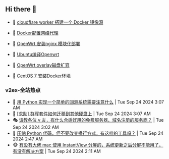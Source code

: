 ## Hi there 👋

<!--
**dkyg666/dkyg666** is a ✨ _special_ ✨ repository because its `README.md` (this file) appears on your GitHub profile.

Here are some ideas to get you started:

- 🔭 I’m currently working on ...
- 🌱 I’m currently learning ...
- 👯 I’m looking to collaborate on ...
- 🤔 I’m looking for help with ...
- 💬 Ask me about ...
- 📫 How to reach me: ...
- 😄 Pronouns: ...
- ⚡ Fun fact: ...
-->

<!-- BLOG-POST-LIST:START -->
- 🦩 [cloudflare worker 搭建一个 Docker 镜像源](http://blog.1996099.xyz/archives/cloudflare-worker-da-jian-yi-ge-docker-jing-xiang-zhan) 

- 🚦 [Docker配置网络代理](http://blog.1996099.xyz/archives/dockerpei-zhi-wang-luo-dai-li) 

- 🫶 [OpenWrt 安装nginx 模块化部署](http://blog.1996099.xyz/archives/openwrt-an-zhuang-nginx-mo-kuai-hua-bu-shu) 

- 🦄 [Ubuntu编译Openwrt](http://blog.1996099.xyz/archives/ubuntuzi-bian-yi-openwrt) 

- 🐻 [OpenWrt overlay磁盘扩容](http://blog.1996099.xyz/archives/openwrt-overlay) 

- 🤖 [CentOS 7 安装Docker环境](http://blog.1996099.xyz/archives/centos-docker) 
<!-- BLOG-POST-LIST:END -->

### v2ex-全站热点
<!-- v2ex:START -->
- 🥸 [用 Python 实现一个简单的回测系统需要注意什么](https://www.v2ex.com/t/1075329#reply0) | Tue Sep 24 2024 3:07 AM
- 🤗 [[求助] 群晖套件如何迁移到其他硬盘上](https://www.v2ex.com/t/1075328#reply4) | Tue Sep 24 2024 3:07 AM
- 🎭 [请教各位 v 友，有什么合适好用的免费服务器、域名注册的服务商？](https://www.v2ex.com/t/1075325#reply2) | Tue Sep 24 2024 3:02 AM
- 🥷 [压缩 Python 代码，但不要改变换行方式，有这样的工具吗？](https://www.v2ex.com/t/1075318#reply2) | Tue Sep 24 2024 2:47 AM
- 🐵 [有没有大佬 mac 使用 InstantView 分屏的，系统更新之后分屏不能用了，有没有解决方案](https://www.v2ex.com/t/1075295#reply0) | Tue Sep 24 2024 2:11 AM<!-- v2ex:END -->

